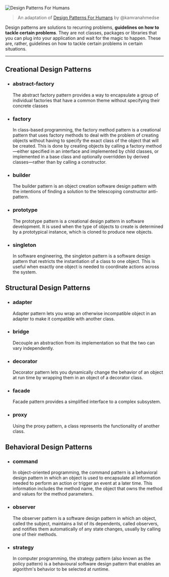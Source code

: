 ![Design Patterns For Humans](https://cloud.githubusercontent.com/assets/11269635/23065273/1b7e5938-f515-11e6-8dd3-d0d58de6bb9a.png)

> An adaptation of [Design Patterns For Humans](https://github.com/kamranahmedse/design-patterns-for-humans) by @kamranahmedse

Design patterns are solutions to recurring problems, **guidelines on how to tackle certain problems**. They are not classes, packages or libraries that you can plug into your application and wait for the magic to happen. These are, rather, guidelines on how to tackle certain problems in certain situations.


***

## Creational Design Patterns


- ### abstract-factory

  The abstract factory pattern provides a way to encapsulate a group of individual factories that have a common theme without specifying their concrete classes

- ### factory
    
  In class-based programming, the factory method pattern is a creational pattern that uses factory methods to deal with the problem of creating objects without having to specify the exact class of the object that will be created. This is done by creating objects by calling a factory method—either specified in an interface and implemented by child classes, or implemented in a base class and optionally overridden by derived classes—rather than by calling a constructor.

- ### builder

  The builder pattern is an object creation software design pattern with the intentions of finding a solution to the telescoping constructor anti-pattern.

- ### prototype

  The prototype pattern is a creational design pattern in software development. It is used when the type of objects to create is determined by a prototypical instance, which is cloned to produce new objects.

- ### singleton

  In software engineering, the singleton pattern is a software design pattern that restricts the instantiation of a class to one object. This is useful when exactly one object is needed to coordinate actions across the system.


## Structural Design Patterns

- ### adapter

  Adapter pattern lets you wrap an otherwise incompatible object in an adapter to make it compatible with another class.

- ### bridge
    
  Decouple an abstraction from its implementation so that the two can vary independently.

- ### decorator

  Decorator pattern lets you dynamically change the behavior of an object at run time by wrapping them in an object of a decorator class.

- ### facade

  Facade pattern provides a simplified interface to a complex subsystem.

- ### proxy

  Using the proxy pattern, a class represents the functionality of another class.


## Behavioral Design Patterns

- ### command

  In object-oriented programming, the command pattern is a behavioral design pattern in which an object is used to encapsulate all information needed to perform an action or trigger an event at a later time. This information includes the method name, the object that owns the method and values for the method parameters.

- ### observer

  The observer pattern is a software design pattern in which an object, called the subject, maintains a list of its dependents, called observers, and notifies them automatically of any state changes, usually by calling one of their methods.

- ### strategy

  In computer programming, the strategy pattern (also known as the policy pattern) is a behavioural software design pattern that enables an algorithm's behavior to be selected at runtime.
